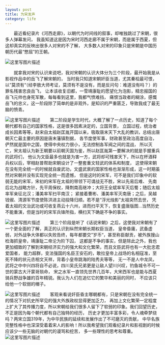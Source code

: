 ```yaml
---
layout: post
title: 为宋发声
category: life
---
```

&#8195;&#8195;最近看纪录片《河西走廊》，以朝代为时间线的叙事，却唯独跳过了宋朝，很多人弹幕发问，
我虽知道这是因为宋时河西走廊不属于宋朝，而是属于西夏，但这却真实的反映出很多人对宋的不了解，
大多数人对宋的印象只是宋朝是中国历朝历代最“憋屈”的王朝。

![这里写图片描述](https://img-blog.csdn.net/20180809152507884?watermark/2/text/aHR0cHM6Ly9ibG9nLmNzZG4ubmV0L0NhaWRlMw==/font/5a6L5L2T/fontsize/400/fill/I0JBQkFCMA==/dissolve/70)

&#8195;&#8195;就拿我对宋的认识来说吧，我对宋朝的认识大体分为三个阶段，最开始我是从影视作品中的岳飞了解宋朝的，
当时我只知道宋朝奸臣当道，尤其秦桧最可恨，以”莫须有“（经李敖大师考证，莫须有不是没有，而是反问句：难道没有吗？）的罪名残害忠良岳飞，
让本该收复旧都，一雪靖康耻的愿望化为泡影，精忠报国的岳飞元帅也身死军散，每每看到这里，我都气愤难挡，
痛恨当政者的糊涂，感慨岳飞的忠义，这一阶段除了简单的是非观外，是知识的严重匮乏，导致我成了最无脑的愤青。

![这里写图片描述](https://img-blog.csdn.net/20180809152518887?watermark/2/text/aHR0cHM6Ly9ibG9nLmNzZG4ubmV0L0NhaWRlMw==/font/5a6L5L2T/fontsize/400/fill/I0JBQkFCMA==/dissolve/70)
&#8195;&#8195;第二阶段是学生时代，大概了解了一点历史，知道了每个朝代都有自己的国家性格，这是很多因素决定的，立国背景，
立国过程，统治者成长因素等等，赵宋自太祖赵匡胤开国以来，吸取唐末天下大乱的教训，总结出唐朝灭亡最主要的原因是唐末藩镇割据，
各节度使军事，财政甚至政治高度自治，俨然就是国中之国，使得中央权力很小，无法控制各军阀之间的混战，
所以灭亡，宋太祖认为新王朝要以前朝灭国为鉴，所以赵匡胤第一要解决的就是手握重兵的武将们，
他认为文臣最多也就是为害一方，武将却可残害天下，所以在杯酒释兵权以后，宰相赵普帮助宋朝设计了一整套重文轻武的体系和制度，
这使得宋朝在没有完全统一的时候就自废武功，文盛武衰的国家性格也渐渐形成，这一时期虽然对宋朝并没有实现完全统一而遗憾，
但是这时的宋军，可不是我们印象中的软弱无能的宋军，宋初的宋军在太祖的带领下可谓战无不胜，宋以先易后难、
先南后北为战略方针，先平周保权，降荆南高继冲；大将王全斌率军灭后蜀；随后太祖率军亲征北汉；潘美率军扫平南汉；
紧接着曹彬、潘美率军灭南唐；之后，吴越钱俶、清源军节度使陈洪进主动投降归顺。若不是“浮光烛影”太祖突然去世，
凭着太祖的文治武功或可收复燕云十六州，进而扫平天下，恢复盛唐版图...当然历史不能重演，但是当时的宋军兵锋所指，横扫天下确是不争的事实。

![这里写图片描述](https://img-blog.csdn.net/20180809152531592?watermark/2/text/aHR0cHM6Ly9ibG9nLmNzZG4ubmV0L0NhaWRlMw==/font/5a6L5L2T/fontsize/400/fill/I0JBQkFCMA==/dissolve/70)
&#8195;&#8195;第三个阶段是听了《话说宋朝》之后，这使我对宋朝有了一个更全面的了解，真正的认识到纵然宋朝长期权臣当道，
皇帝昏庸，武备虚弱，对外战争大体都以失败告终，每年都要交”岁币“，甚至称臣献贡，被外族搜山检海抓皇帝，靖康耻二帝沦为阶下囚，
这都是不争的事实，但是除此之外，我也更加细致的了解到宋朝经济实力的强大和文化繁荣，而且文臣武将也有一大批忠君爱国者，
能力超群，变法强国的名臣王安石的，敢拉皇帝上战场的名相寇准，至死不降的状元丞相文天祥，背着小皇帝跳海的陆秀夫等等，
无一不是人中龙凤，武将之中中兴四将自不必说，四川吴氏兄弟更是让敌人望川兴叹，钓鱼城令不可一世的蒙古大汗蒙哥殒命，
宋之水军一直领先世界几百年，大宋西军也是能与西夏骑兵野战争雄的百年精锐。我认为人们在追忆它的繁华和美丽的同时，
不应该只给他一个软弱的帽子。

![这里写图片描述](https://img-blog.csdn.net/20180809152543148?watermark/2/text/aHR0cHM6Ly9ibG9nLmNzZG4ubmV0L0NhaWRlMw==/font/5a6L5L2T/fontsize/400/fill/I0JBQkFCMA==/dissolve/70)
&#8195;&#8195;客观来看说奸臣昏主哪朝都有，只是宋朝在没有完全统一的情况下对抗史所罕见的强大外族政权显得更加乏力，
再加上文化繁荣一定程度上扩大了其传播力度，所以宋朝给我们很多人留下了软弱的印象。我们回望历史，不正是因为每个朝代都有自己独特的经历，
历史才更加丰富多彩，令人魂牵梦绕吗？两宋立国319年，为中华民族的延续和发展作出了不可磨灭的贡献，
中华名族完整性格中也深深受着着宋人的影响！所以我希望我们观看纪录片和影视剧的时候应该少一些无脑的对朝代的谩骂和挖苦，
多一些理性的思考和尊重。
![这里写图片描述](https://img-blog.csdn.net/20180809152554440?watermark/2/text/aHR0cHM6Ly9ibG9nLmNzZG4ubmV0L0NhaWRlMw==/font/5a6L5L2T/fontsize/400/fill/I0JBQkFCMA==/dissolve/70)